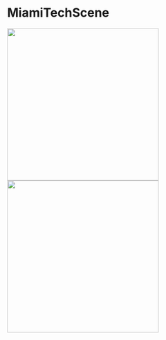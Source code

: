 # MiamiTechScene

<img src="https://cloud.githubusercontent.com/assets/5162038/22686749/56612e60-ecf3-11e6-8397-1823eaf74ac9.png" width="350">
<img src="https://cloud.githubusercontent.com/assets/5162038/22686750/58cdb236-ecf3-11e6-9217-d2c71328e30f.png" width="350">
